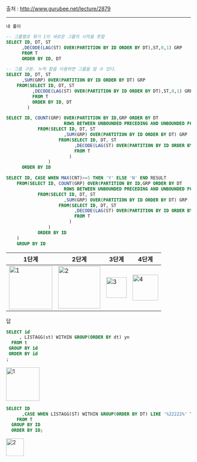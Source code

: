 출처 : http://www.gurubee.net/lecture/2879

----

```내 풀이```

```SQL
-- 그룹별로 묶기 1이 새로운 그룹의 시작을 뜻함
SELECT ID, DT, ST
      ,DECODE(LAG(ST) OVER(PARTITION BY ID ORDER BY DT),ST,0,1) GRP
      FROM T
      ORDER BY ID, DT
```


```SQL
-- 그룹 구분. 누적 합을 이용하면 그룹을 알 수 있다.
SELECT ID, DT, ST
      ,SUM(GRP) OVER(PARTITION BY ID ORDER BY DT) GRP
    FROM(SELECT ID, DT, ST
          ,DECODE(LAG(ST) OVER(PARTITION BY ID ORDER BY DT),ST,0,1) GRP
          FROM T
          ORDER BY ID, DT
        )
```



```SQL
SELECT ID, COUNT(GRP) OVER(PARTITION BY ID,GRP ORDER BY DT 
                      ROWS BETWEEN UNBOUNDED PRECEDING AND UNBOUNDED FOLLOWING)CNT
            FROM(SELECT ID, DT, ST
                      ,SUM(GRP) OVER(PARTITION BY ID ORDER BY DT) GRP
                    FROM(SELECT ID, DT, ST
                          ,DECODE(LAG(ST) OVER(PARTITION BY ID ORDER BY DT),ST,0,1) GRP
                          FROM T   
                        )
                )
      ORDER BY ID
```


```SQL
SELECT ID, CASE WHEN MAX(CNT)>=5 THEN 'Y' ELSE 'N' END RESULT
    FROM(SELECT ID, COUNT(GRP) OVER(PARTITION BY ID,GRP ORDER BY DT 
                      ROWS BETWEEN UNBOUNDED PRECEDING AND UNBOUNDED FOLLOWING)CNT
            FROM(SELECT ID, DT, ST
                      ,SUM(GRP) OVER(PARTITION BY ID ORDER BY DT) GRP
                    FROM(SELECT ID, DT, ST
                          ,DECODE(LAG(ST) OVER(PARTITION BY ID ORDER BY DT),ST,0,1) GRP
                          FROM T   
                        )
                )
            ORDER BY ID
    )
    GROUP BY ID
```

|1단계|2단계|3단계|4단계|
|----|----|----|----|
|<img width="118" alt="1" src="https://user-images.githubusercontent.com/34879309/86591376-7081a680-bfcc-11ea-9820-9a1951caf045.PNG">|<img width="115" alt="2" src="https://user-images.githubusercontent.com/34879309/86591378-711a3d00-bfcc-11ea-9582-798ede03a3ce.PNG">|<img width="56" alt="3" src="https://user-images.githubusercontent.com/34879309/86591379-71b2d380-bfcc-11ea-929e-718bf7208de1.PNG">|<img width="70" alt="4" src="https://user-images.githubusercontent.com/34879309/86591381-71b2d380-bfcc-11ea-8deb-7d98e945d4ab.PNG">|




답

```SQL
SELECT id
     , LISTAGG(st) WITHIN GROUP(ORDER BY dt) yn
  FROM t
 GROUP BY id
 ORDER BY id
;
```

<img width="91" alt="1" src="https://user-images.githubusercontent.com/34879309/86592465-8001ef00-bfce-11ea-89e8-d9efbebffc1b.PNG">

```SQL
SELECT ID
      ,CASE WHEN LISTAGG(ST) WITHIN GROUP(ORDER BY DT) LIKE '%22222%' THEN 'Y' ELSE 'N' END YN
    FROM T
  GROUP BY ID
  ORDER BY ID;
```
<img width="48" alt="2" src="https://user-images.githubusercontent.com/34879309/86592466-809a8580-bfce-11ea-883f-d1693666a910.PNG">

